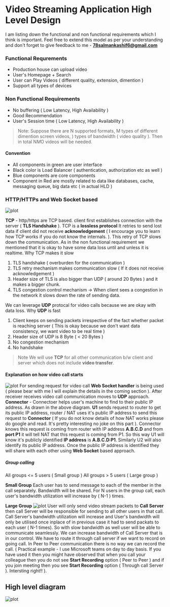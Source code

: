 # Video Streaming Application High Level Design

I am listing down the functional and non functional requirements which I think is important. Feel free to extend this model as per your understanding and don't forget to give feedback to me - **78salmankashif6@gmail.com**

### Functional Requrements

- Production house can upload video
- User's Homepage + Search
- User can Play Videos ( different quality, extension, dimention )
- Support all types of devices

### Non Functional Requirements

- No buffering ( Low Latency, High Availability )
- Good Recommendation
- User's Session time ( Low Latency, High Availability )

> Note: Suppose there are N supported formats, M types of different dimention screen videos, ) types of bandwidth ( video quality ). Then in total N*M*O videos will be needed.

#### Convention

- All components in green are user interface
- Black color is Load Balancer ( authentication, authorization etc as well )
- Blue components are core components
- Component in Red are mostly related to data like databases, cache, messaging queue, big data etc ( in actual HLD )

### HTTP/HTTPs and Web Socket based

![plot](./diagrams/http_websocket.png)

**TCP** - http/https are TCP based. client first establishes connection with the server ( **TLS Handshake** ). TCP is a **lossless protocol** It retries to send lost data if client did not receive **acknowledgement** ( I encourage you to learn how TCP works if you do not know the internals. ). This retry of TCP slows down the communication. As in the non functional requirement we mentioned that it is okay to have some data loss until and unless it is realtime.
Why TCP makes it slow

1. TLS handshake ( overburden for the communication )
2. TLS retry mechanism makes communication slow ( If it does not receive acknowledgement )
3. Header size of TLS is also bigger than UDP ( around 20 Bytes ) and it makes a bigger chunk.
4. TLS congestion control mechanism -> When client sees a congestion in the network it slows down the rate of sending data.

We can leverage **UDP** protocal for video calls because we are okay with data loss. Why **UDP** is fast

1. Client keeps on sending packets irrespective of the fact whether packet is reaching server ( This is okay because we don't want data consistency, we want video to be real time )
2. Header size of UDP is 8 Byte ( < 20 Bytes )
3. No congestion mechanism
4. No handshake

> Note We will use **TCP** for all other communication b/w client and server which does not include **video transfer**.

#### Explanation on how video call starts

![plot](./diagrams/connector.png)
For sending request for video call **Web Socket handler** is being used ( please bear with me I will explain the details in the coming section ). After receiver receives video call communication moves to **UDP** approach.
**Connector** - Connectoer helps user's machine to find to their public IP address. As drawn in the above diagram. **U1** sends request to router to get its public IP address, router / NAT uses it's public IP address to send this request to **Connector** ( If you do not know details of how NAT works please do google and read. It's pretty interesting no joke on this part ). Connector knows this request is coming from router with IP address **A.B.C.D** and from **port P1** it will tell NAT that this request is coming from P1. So this way U1 will know it's publicly identified **IP address** is **A.B.C.D:P1**. Similarly U2 will also identify its public IP address. Once the public IP address is identified they will share with each other using **Web Socket** based approach.

##### Group calling

All groups <= 5 users ( Small group )
All groups > 5 users ( Large group )

**Small Group** Each user has to send message to each of the member in the call separately. Bandwidth will be shared.
For N users in the group call, each user's bandwidth utilization will increase by ( N-1 ) times.

**Large Group**
![plot](./diagrams/call_server.png)
User will only send video stream packets to **Call Server** then call Server will be responsible for sending to all other users in that call. Call Server's bandwidth utilization will increase and User's bandwidth will only be utilised once inplace of in previous case it had to send packats to each user ( N-1 times). So with slow bandwidth as well user will be able to communicate seamlessly. We can increase bandwidth of Call Server that is in our control.
We have to route it through call server if we want to record on going call. In Peer to Peer communication there is no way we can record the call. ( Practical example - I use Microsoft teams on day to day basis. If you have used it then you might have observed that when you call your colleague then you do not see **Start Recording** option ( Peer to Peer ) and if you join meeting then you see **Start Recording** option ( Through call Server ). Intersting right!! ).

## High level diagram

![plot](./diagrams/video_conferencing_hld.png)
